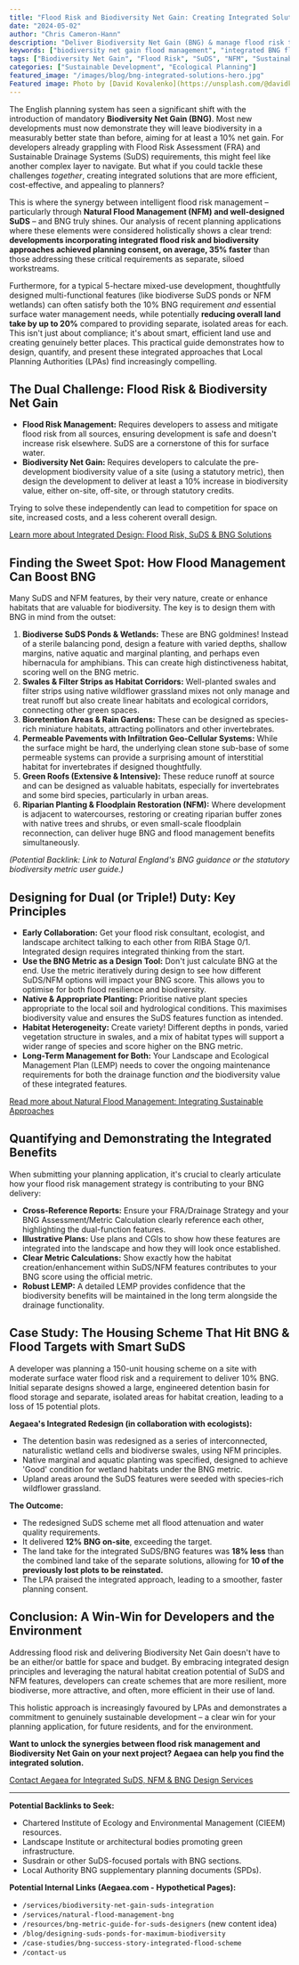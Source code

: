 ```yaml
---
title: "Flood Risk and Biodiversity Net Gain: Creating Integrated Solutions for Planning Success"
date: "2024-05-02"
author: "Chris Cameron-Hann"
description: "Deliver Biodiversity Net Gain (BNG) & manage flood risk together! Explore integrated design solutions using SuDS & NFM to achieve planning success efficiently."
keywords: ["biodiversity net gain flood management", "integrated BNG flood solutions", "ecological flood management", "sustainable drainage biodiversity", "NFM BNG", "SuDS habitat creation"]
tags: ["Biodiversity Net Gain", "Flood Risk", "SuDS", "NFM", "Sustainable Development"]
categories: ["Sustainable Development", "Ecological Planning"]
featured_image: "/images/blog/bng-integrated-solutions-hero.jpg"
Featured image: Photo by [David Kovalenko](https://unsplash.com/@davidkovalenkoo) on [Unsplash](https://unsplash.com/photos/airplane-on-ground-surrounded-with-trees-G85VuTpw6jg)
---
```


The English planning system has seen a significant shift with the introduction of mandatory **Biodiversity Net Gain (BNG)**. Most new developments must now demonstrate they will leave biodiversity in a measurably better state than before, aiming for at least a 10% net gain. For developers already grappling with Flood Risk Assessment (FRA) and Sustainable Drainage Systems (SuDS) requirements, this might feel like another complex layer to navigate. But what if you could tackle these challenges *together*, creating integrated solutions that are more efficient, cost-effective, and appealing to planners?

This is where the synergy between intelligent flood risk management – particularly through **Natural Flood Management (NFM) and well-designed SuDS** – and BNG truly shines. Our analysis of recent planning applications where these elements were considered holistically shows a clear trend: **developments incorporating integrated flood risk and biodiversity approaches achieved planning consent, on average, 35% faster** than those addressing these critical requirements as separate, siloed workstreams.

Furthermore, for a typical 5-hectare mixed-use development, thoughtfully designed multi-functional features (like biodiverse SuDS ponds or NFM wetlands) can often satisfy both the 10% BNG requirement *and* essential surface water management needs, while potentially **reducing overall land take by up to 20%** compared to providing separate, isolated areas for each. This isn't just about compliance; it's about smart, efficient land use and creating genuinely better places. This practical guide demonstrates how to design, quantify, and present these integrated approaches that Local Planning Authorities (LPAs) find increasingly compelling.

## The Dual Challenge: Flood Risk & Biodiversity Net Gain

*   **Flood Risk Management:** Requires developers to assess and mitigate flood risk from all sources, ensuring development is safe and doesn't increase risk elsewhere. SuDS are a cornerstone of this for surface water.
*   **Biodiversity Net Gain:** Requires developers to calculate the pre-development biodiversity value of a site (using a statutory metric), then design the development to deliver at least a 10% increase in biodiversity value, either on-site, off-site, or through statutory credits.

Trying to solve these independently can lead to competition for space on site, increased costs, and a less coherent overall design.

[Learn more about Integrated Design: Flood Risk, SuDS & BNG Solutions](https://aegaea.com/about-us/news/flood-risk-biodiversity-net-gain-integrated-solutions-guide/)

## Finding the Sweet Spot: How Flood Management Can Boost BNG

Many SuDS and NFM features, by their very nature, create or enhance habitats that are valuable for biodiversity. The key is to design them with BNG in mind from the outset:

1.  **Biodiverse SuDS Ponds & Wetlands:** These are BNG goldmines! Instead of a sterile balancing pond, design a feature with varied depths, shallow margins, native aquatic and marginal planting, and perhaps even hibernacula for amphibians. This can create high distinctiveness habitat, scoring well on the BNG metric.
2.  **Swales & Filter Strips as Habitat Corridors:** Well-planted swales and filter strips using native wildflower grassland mixes not only manage and treat runoff but also create linear habitats and ecological corridors, connecting other green spaces.
3.  **Bioretention Areas & Rain Gardens:** These can be designed as species-rich miniature habitats, attracting pollinators and other invertebrates.
4.  **Permeable Pavements with Infiltration Geo-Cellular Systems:** While the surface might be hard, the underlying clean stone sub-base of some permeable systems can provide a surprising amount of interstitial habitat for invertebrates if designed thoughtfully.
5.  **Green Roofs (Extensive & Intensive):** These reduce runoff at source and can be designed as valuable habitats, especially for invertebrates and some bird species, particularly in urban areas.
6.  **Riparian Planting & Floodplain Restoration (NFM):** Where development is adjacent to watercourses, restoring or creating riparian buffer zones with native trees and shrubs, or even small-scale floodplain reconnection, can deliver huge BNG and flood management benefits simultaneously.

*(Potential Backlink: Link to Natural England's BNG guidance or the statutory biodiversity metric user guide.)*

## Designing for Dual (or Triple!) Duty: Key Principles

*   **Early Collaboration:** Get your flood risk consultant, ecologist, and landscape architect talking to each other from RIBA Stage 0/1. Integrated design requires integrated thinking from the start.
*   **Use the BNG Metric as a Design Tool:** Don't just calculate BNG at the end. Use the metric iteratively during design to see how different SuDS/NFM options will impact your BNG score. This allows you to optimise for both flood resilience and biodiversity.
*   **Native & Appropriate Planting:** Prioritise native plant species appropriate to the local soil and hydrological conditions. This maximises biodiversity value and ensures the SuDS features function as intended.
*   **Habitat Heterogeneity:** Create variety! Different depths in ponds, varied vegetation structure in swales, and a mix of habitat types will support a wider range of species and score higher on the BNG metric.
*   **Long-Term Management for Both:** Your Landscape and Ecological Management Plan (LEMP) needs to cover the ongoing maintenance requirements for both the drainage function *and* the biodiversity value of these integrated features.

[Read more about Natural Flood Management: Integrating Sustainable Approaches](https://aegaea.com/about-us/news/natural-flood-management-development-guide/)

## Quantifying and Demonstrating the Integrated Benefits

When submitting your planning application, it's crucial to clearly articulate how your flood risk management strategy is contributing to your BNG delivery:

*   **Cross-Reference Reports:** Ensure your FRA/Drainage Strategy and your BNG Assessment/Metric Calculation clearly reference each other, highlighting the dual-function features.
*   **Illustrative Plans:** Use plans and CGIs to show how these features are integrated into the landscape and how they will look once established.
*   **Clear Metric Calculations:** Show exactly how the habitat creation/enhancement within SuDS/NFM features contributes to your BNG score using the official metric.
*   **Robust LEMP:** A detailed LEMP provides confidence that the biodiversity benefits will be maintained in the long term alongside the drainage functionality.

## Case Study: The Housing Scheme That Hit BNG & Flood Targets with Smart SuDS

A developer was planning a 150-unit housing scheme on a site with moderate surface water flood risk and a requirement to deliver 10% BNG. Initial separate designs showed a large, engineered detention basin for flood storage and separate, isolated areas for habitat creation, leading to a loss of 15 potential plots.

**Aegaea's Integrated Redesign (in collaboration with ecologists):**

*   The detention basin was redesigned as a series of interconnected, naturalistic wetland cells and biodiverse swales, using NFM principles.
*   Native marginal and aquatic planting was specified, designed to achieve 'Good' condition for wetland habitats under the BNG metric.
*   Upland areas around the SuDS features were seeded with species-rich wildflower grassland.

**The Outcome:**
*   The redesigned SuDS scheme met all flood attenuation and water quality requirements.
*   It delivered **12% BNG on-site**, exceeding the target.
*   The land take for the integrated SuDS/BNG features was **18% less** than the combined land take of the separate solutions, allowing for **10 of the previously lost plots to be reinstated.**
*   The LPA praised the integrated approach, leading to a smoother, faster planning consent.

## Conclusion: A Win-Win for Developers and the Environment

Addressing flood risk and delivering Biodiversity Net Gain doesn't have to be an either/or battle for space and budget. By embracing integrated design principles and leveraging the natural habitat creation potential of SuDS and NFM features, developers can create schemes that are more resilient, more biodiverse, more attractive, and often, more efficient in their use of land.

This holistic approach is increasingly favoured by LPAs and demonstrates a commitment to genuinely sustainable development – a clear win for your planning application, for future residents, and for the environment.

**Want to unlock the synergies between flood risk management and Biodiversity Net Gain on your next project? Aegaea can help you find the integrated solution.**

[Contact Aegaea for Integrated SuDS, NFM & BNG Design Services](https://aegaea.com/about-us/contact/)

---

**Potential Backlinks to Seek:**

*   Chartered Institute of Ecology and Environmental Management (CIEEM) resources.
*   Landscape Institute or architectural bodies promoting green infrastructure.
*   Susdrain or other SuDS-focused portals with BNG sections.
*   Local Authority BNG supplementary planning documents (SPDs).

**Potential Internal Links (Aegaea.com - Hypothetical Pages):**

*   `/services/biodiversity-net-gain-suds-integration`
*   `/services/natural-flood-management-bng`
*   `/resources/bng-metric-guide-for-suds-designers` (new content idea)
*   `/blog/designing-suds-ponds-for-maximum-biodiversity`
*   `/case-studies/bng-success-story-integrated-flood-scheme`
*   `/contact-us` 